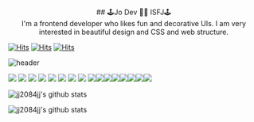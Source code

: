 <center>## 🕹Jo Dev 🧚‍♀️ ISFJ🕹</center>

<center> I'm a frontend developer who likes fun and decorative UIs.
 I am very interested in beautiful design and CSS and web structure.</center>  

 
[![Hits](https://hits.seeyoufarm.com/api/count/incr/badge.svg?url=https%3A%2F%2Fgithub.com%2Fjj2084jj&count_bg=%2379C83D&title_bg=%23555555&icon=&icon_color=%23E7E7E7&title=git_Joeun&edge_flat=false)](https://hits.seeyoufarm.com) [![Hits](https://hits.seeyoufarm.com/api/count/incr/badge.svg?url=https%3A%2F%2Fvelog.io%2F%40whdms3368&count_bg=%23FF7779&title_bg=%23555555&icon=&icon_color=%23E7E7E7&title=velog_joeun&edge_flat=false)](https://hits.seeyoufarm.com) [![Hits](https://hits.seeyoufarm.com/api/count/incr/badge.svg?url=https%3A%2F%2Fjikeun.tistory.com&count_bg=%2377BFFF&title_bg=%23555555&icon=&icon_color=%23E7E7E7&title=tistory_joeun&edge_flat=false)](https://hits.seeyoufarm.com)

 
![header](https://capsule-render.vercel.app/api?type=wave&color=auto&height=300&section=header&text=joeun-like&fontSize=90)


<img src="https://img.shields.io/badge/Javascript-F7DF1E?style=flat-square&logo=Javascript&logoColor=white"/>
<img src="https://img.shields.io/badge/Css-1572B6?style=flat-square&logo=Css&logoColor=white"/>
<img src="https://img.shields.io/badge/Html-E34F26?style=flat-square&logo=Html&logoColor=white"/>
<img src="https://img.shields.io/badge/Html-4FC08D?style=flat-square&logo=Vue.js&logoColor=white"/>
<img src="https://img.shields.io/badge/Html-1867C0?style=flat-square&logo=Vuetify&logoColor=white"/>
<img src="https://img.shields.io/badge/Html-61DAFB?style=flat-square&logo=React&logoColor=white"/>
<img src="https://img.shields.io/badge/Html-FF4154?style=flat-square&logo=ReactQuery&logoColor=white"/>
<img src="https://img.shields.io/badge/Html-09D3AC?style=flat-square&logo=CreateReactApp&logoColor=white"/>
<img src="https://img.shields.io/badge/Html-3178C6?style=flat-square&logo=TypeScript&logoColor=white"/><img src="https://img.shields.io/badge/Html-FF9A00?style=flat-square&logo=AdobeIllustrator&logoColor=white"/><img src="https://img.shields.io/badge/Html-31A8FF?style=flat-square&logo=AdobePhotoshop&logoColor=white"/><img src="https://img.shields.io/badge/Html-F24E1E?style=flat-square&logo=Figma&logoColor=white"/><img src="https://img.shields.io/badge/Html-000000?style=flat-square&logo=Next.js&logoColor=white"/><img src="https://img.shields.io/badge/Html-00DC82?style=flat-square&logo=Nuxt.js&logoColor=white"/><img src="https://img.shields.io/badge/Html-0170FE?style=flat-square&logo=AntDesign&logoColor=white"/><img src="https://img.shields.io/badge/Html-FFCA28?style=flat-square&logo=Firebase&logoColor=white"/>





![jj2084jj's github stats](https://github-readme-stats.vercel.app/api?username=jj2084jj&show_icons=true)





![jj2084jj's github stats](https://github-readme-stats.vercel.app/api?username=jj2084jj&show_icons=true)
<!--
**jj2084jj/jj2084jj** is a ✨ _special_ ✨ repository because its `README.md` (this file) appears on your GitHub profile.

Here are some ideas to get you started:

- 🔭 I’m currently working on ...
- 🌱 I’m currently learning ...
- 👯 I’m looking to collaborate on ...
- 🤔 I’m looking for help with ...
- 💬 Ask me about ...
- 📫 How to reach me: ...
- 😄 Pronouns: ...
- ⚡ Fun fact: ...
-->
